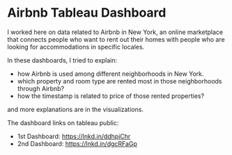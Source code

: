 # Airbnb Tableau Dashboard


I worked here on data related to Airbnb in New York, an online marketplace that connects people who want to rent out their homes with people who are looking for accommodations in specific locales.

In these dashboards, I tried to explain:
- how Airbnb is used among different neighborhoods in New York.
- which property and room type are rented most in those neighborhoods through Airbnb?
- how the timestamp is related to price of those rented properties?

and more explanations are in the visualizations.


The dashboard links on tableau public:
- 1st Dashboard: https://lnkd.in/ddhpjChr
- 2nd Dashboard: https://lnkd.in/dgcRFaGp
